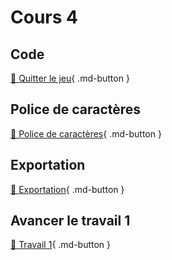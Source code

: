 # Cours 4
## Code
[📝 Quitter le jeu](./code/quitter_jeu.md){ .md-button }    

## Police de caractères
[📝 Police de caractères](./unity/font.md){ .md-button }   

## Exportation
[📝 Exportation](./unity/build.md){ .md-button }   

## Avancer le travail 1
[💼 Travail 1](./consignes/travail1.md){ .md-button }    
